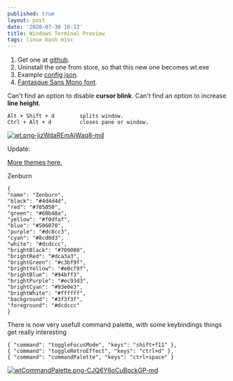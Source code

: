 ```yaml
---
published: true
layout: post
date: '2020-07-30 16:12'
title: Windows Terminal Preview
tags: linux bash misc 
---
```

1. Get one at [github](https://github.com/microsoft/terminal/releases).  
1. Uninstall the one from store, so that this new one becomes wt.exe  
1. Example [config json](/configs/settings.json).  
1. [Fantasque Sans Mono font](https://github.com/belluzj/fantasque-sans).

Can't find an option to disable **cursor blink**. Can't find an option to increase **line height**.

	Alt + Shift + d        splits window.
	Ctrl + Alt + d         closes pane or window.

[![wt.png-jizWdaREmAjWaq8-md](https://images.weserv.nl/?url=https://i.imgur.com/rI2zBZA.png)](https://images.weserv.nl/?url=https://i.imgur.com/Ur2evQn.png) 

Update:

[More themes here.](https://atomcorp.github.io/themes/)

Zenburn

	{
  	"name": "Zenburn",
  	"black": "#4d4d4d",
  	"red": "#705050",
  	"green": "#60b48a",
  	"yellow": "#f0dfaf",
  	"blue": "#506070",
  	"purple": "#dc8cc3",
  	"cyan": "#8cd0d3",
  	"white": "#dcdccc",
  	"brightBlack": "#709080",
  	"brightRed": "#dca3a3",
  	"brightGreen": "#c3bf9f",
  	"brightYellow": "#e0cf9f",
  	"brightBlue": "#94bff3",
  	"brightPurple": "#ec93d3",
  	"brightCyan": "#93e0e3",
  	"brightWhite": "#ffffff",
  	"background": "#3f3f3f",
  	"foreground": "#dcdccc"
	}

There is now very usefull command palette, with some keybindings things get really interesting

    { "command": "toggleFocusMode", "keys": "shift+f11" },
    { "command": "toggleRetroEffect", "keys": "ctrl+d" },
    { "command": "commandPalette", "keys": "ctrl+space" }

[![wtCommandPalette.png-CJQ6Y6oCuBpckGP-md](https://images.weserv.nl/?url=https://i.imgur.com/xRJbwCm.png)](https://images.weserv.nl/?url=https://i.imgur.com/qvWjhq2.png)
